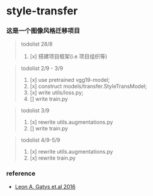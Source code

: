 # style-transfer
### 这是一个图像风格迁移项目
> todolist 28/8
> 1. [x] 搭建项目框架(i.e 项目组织等)

> todolist 2/9 - 3/9
> 1. [x] use pretrained vgg19-model;
> 2. [x] construct models/transfer.StyleTransModel;
> 2. [x] write utils/loss.py;
> 3. [] write train.py

> todolist 3/9
> 1. [x] rewrite utils.augmentations.py
> 3. [] write train.py

> todolist 4/9-5/9
> 1. [x] rewrite utils.augmentations.py
> 2. [x] rewrite train.py
### reference
- [Leon A. Gatys et.al 2016](https://cv-foundation.org/openaccess/content_cvpr_2016/papers/Gatys_Image_Style_Transfer_CVPR_2016_paper.pdf)